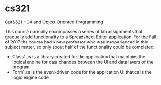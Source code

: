 # cs321
CptS321 - C# and Object Oriented Programming

This course normally encompasses a series of lab assignments that gradually add functionality to a Spreadsheet Editor application. 
For the Fall of 2017 the course had a new professor who was inexperienced in this subject matter, so only about half of the 
functionality could be completed. 

- Class1.cs is a library created for the application that maintains the logical engine for data changes between the UI and data 
layers of the program 
- Form1.cs is the event-driven code for the application UI that calls the logic engine code
